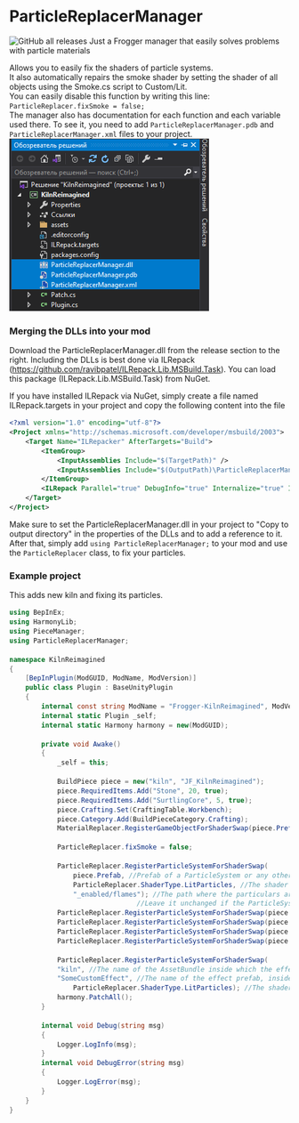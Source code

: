 # ParticleReplacerManager
![GitHub all releases](https://img.shields.io/github/downloads/froggerhh/ParticleReplacerManager/total?color=green&style=plastic)
 Just a Frogger manager that easily solves problems with particle materials

Allows you to easily fix the shaders of particle systems.<br>
It also automatically repairs the smoke shader by setting the shader of all objects using the Smoke.cs script to Custom/Lit.<br>
You can easily disable this function by writing this line: ```ParticleReplacer.fixSmoke = false;```<br>
The manager also has documentation for each function and each variable used there. To see it, you need to add ```ParticleReplacerManager.pdb``` and ```ParticleReplacerManager.xml``` files to your project.
![example](images/exaple.png)

### Merging the DLLs into your mod
Download the ParticleReplacerManager.dll from the release section to the right. Including the DLLs is best done via ILRepack (https://github.com/ravibpatel/ILRepack.Lib.MSBuild.Task). You can load this package (ILRepack.Lib.MSBuild.Task) from NuGet.

If you have installed ILRepack via NuGet, simply create a file named ILRepack.targets in your project and copy the following content into the file

```xml
<?xml version="1.0" encoding="utf-8"?>
<Project xmlns="http://schemas.microsoft.com/developer/msbuild/2003">
    <Target Name="ILRepacker" AfterTargets="Build">
        <ItemGroup>
            <InputAssemblies Include="$(TargetPath)" />
            <InputAssemblies Include="$(OutputPath)\ParticleReplacerManager.dll" />
        </ItemGroup>
        <ILRepack Parallel="true" DebugInfo="true" Internalize="true" InputAssemblies="@(InputAssemblies)" OutputFile="$(TargetPath)" TargetKind="SameAsPrimaryAssembly" LibraryPath="$(OutputPath)" />
    </Target>
</Project>
```

Make sure to set the ParticleReplacerManager.dll in your project to "Copy to output directory" in the properties of the DLLs and to add a reference to it. 
After that, simply add ```using ParticleReplacerManager;``` to your mod and use the ```ParticleReplacer``` class, to fix your particles.

### Example project
This adds new kiln and fixing its particles.

```csharp
using BepInEx;
using HarmonyLib;
using PieceManager;
using ParticleReplacerManager;

namespace KilnReimagined
{
    [BepInPlugin(ModGUID, ModName, ModVersion)]
    public class Plugin : BaseUnityPlugin
    {
        internal const string ModName = "Frogger-KilnReimagined", ModVersion = "0.0.1", ModGUID = "com.Frogger.KilnReimagined";
        internal static Plugin _self;
        internal static Harmony harmony = new(ModGUID);

        private void Awake()
        {
            _self = this;

            BuildPiece piece = new("kiln", "JF_KilnReimagined");
            piece.RequiredItems.Add("Stone", 20, true);
            piece.RequiredItems.Add("SurtlingCore", 5, true);
            piece.Crafting.Set(CraftingTable.Workbench);
            piece.Category.Add(BuildPieceCategory.Crafting);
            MaterialReplacer.RegisterGameObjectForShaderSwap(piece.Prefab, MaterialReplacer.ShaderType.UseUnityShader);

            ParticleReplacer.fixSmoke = false;

            ParticleReplacer.RegisterParticleSystemForShaderSwap(
                piece.Prefab, //Prefab of a ParticleSystem or any other prefab having them inside itself.
                ParticleReplacer.ShaderType.LitParticles, //The shader to be applied to the material of the particles.
                "_enabled/flames"); //The path where the particulars are located inside the prefab.
                                //Leave it unchanged if the ParticleSystem component is on the prefab itself.
            ParticleReplacer.RegisterParticleSystemForShaderSwap(piece.Prefab, ParticleReplacer.ShaderType.LitParticles, "_enabled/smoke (1)");
            ParticleReplacer.RegisterParticleSystemForShaderSwap(piece.Prefab, ParticleReplacer.ShaderType.LitParticles, "_enabled/smok_small");
            ParticleReplacer.RegisterParticleSystemForShaderSwap(piece.Prefab, ParticleReplacer.ShaderType.LitParticles, "_enabled/smok_small (1)");
            ParticleReplacer.RegisterParticleSystemForShaderSwap(piece.Prefab, ParticleReplacer.ShaderType.LitParticles, "_enabled/flare");

            ParticleReplacer.RegisterParticleSystemForShaderSwap(
            "kiln", //The name of the AssetBundle inside which the effect prefab is located.
            "SomeCustomEffect", //The name of the effect prefab, inside the AssetBundle.
                ParticleReplacer.ShaderType.LitParticles); //The shader to be applied to the material of the particles.
            harmony.PatchAll();
        }

        internal void Debug(string msg)
        {
            Logger.LogInfo(msg);
        }
        internal void DebugError(string msg)
        {
            Logger.LogError(msg);
        }
    }
}
```